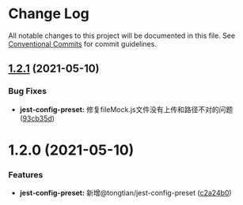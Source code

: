 # Change Log

All notable changes to this project will be documented in this file.
See [Conventional Commits](https://conventionalcommits.org) for commit guidelines.

## [1.2.1](https://github.com/noshower/frontend-presets/compare/@tongtian/jest-config-preset@1.2.0...@tongtian/jest-config-preset@1.2.1) (2021-05-10)


### Bug Fixes

* **jest-config-preset:** 修复fileMock.js文件没有上传和路径不对的问题 ([93cb35d](https://github.com/noshower/frontend-presets/commit/93cb35d462fe7268d95014754ed84057453ef82b))





# 1.2.0 (2021-05-10)


### Features

* **jest-config-preset:** 新增@tongtian/jest-config-preset ([c2a24b0](https://github.com/noshower/frontend-presets/commit/c2a24b0c0e27ec81efae5d734ab3635edf9ccd42))

